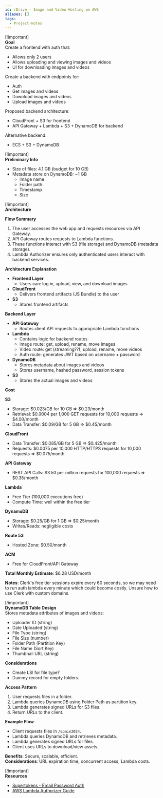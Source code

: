 ```yaml
---
id: rDrive - Image and Video Hosting on AWS
aliases: []
tags:
  - Project-Notes
---
```



 [!important]  
 **Goal**  
 Create a frontend with auth that:  
 - Allows only 2 users  
 - Allows uploading and viewing images and videos  
 - UI for downloading images and videos  
 
 Create a backend with endpoints for:  
 - Auth  
 - Get images and videos  
 - Download images and videos  
 - Upload images and videos  
 
 Proposed backend architecture:  
 - CloudFront + S3 for frontend  
 - API Gateway + Lambda + S3 + DynamoDB for backend  
 
 Alternative backend:  
 - ECS + S3 + DynamoDB

 [!important]  
 **Preliminary Info**  
 - Size of files: 4.1 GB (budget for 10 GB)  
 - Metadata store on DynamoDB: ~1 GB  
   - Image name  
   - Folder path  
   - Timestamp  
   - Size

 [!important]  
 **Architecture**  
 
 **Flow Summary**  
 1. The user accesses the web app and requests resources via API Gateway.  
 2. API Gateway routes requests to Lambda functions.  
 3. These functions interact with S3 (file storage) and DynamoDB (metadata storage).  
 4. Lambda Authorizer ensures only authenticated users interact with backend services.  
 
 **Architecture Explanation**  
 
 - **Frontend Layer**  
   - Users can: log in, upload, view, and download images  
 - **CloudFront**  
   - Delivers frontend artifacts (JS Bundle) to the user  
 - **S3**  
   - Stores frontend artifacts  
 
 **Backend Layer**  
 - **API Gateway**  
   - Routes client API requests to appropriate Lambda functions  
 - **Lambda**  
   - Contains logic for backend routes  
   - Image route: get, upload, rename, move images  
   - Video route: get (streaming??), upload, rename, move videos  
   - Auth route: generates JWT based on username + password  
 - **DynamoDB**  
   - Stores metadata about images and videos  
   - Stores username, hashed password, session tokens  
 - **S3**  
   - Stores the actual images and videos  
 
 **Cost**  
 
 **S3**  
 - Storage: $0.023/GB for 10 GB ⇒ $0.23/month  
 - Retrieval: $0.0004 per 1,000 GET requests for 10,000 requests ⇒ $4.00/month  
 - Data Transfer: $0.09/GB for 5 GB ⇒ $0.45/month  
 
 **CloudFront**  
 - Data Transfer: $0.085/GB for 5 GB ⇒ $0.425/month  
 - Requests: $0.0075 per 10,000 HTTP/HTTPS requests for 10,000 requests ⇒ $0.075/month  
 
 **API Gateway**  
 - REST API Calls: $3.50 per million requests for 100,000 requests ⇒ $0.35/month  
 
 **Lambda**  
 - Free Tier (100,000 executions free)  
 - Compute Time: well within the free tier  
 
 **DynamoDB**  
 - Storage: $0.25/GB for 1 GB ⇒ $0.25/month  
 - Writes/Reads: negligible costs  
 
 **Route 53**  
 - Hosted Zone: $0.50/month  
 
 **ACM**  
 - Free for CloudFront/API Gateway  
 
 **Total Monthly Estimate**: $6.28 USD/month  
 
 **Notes**: Clerk's free tier sessions expire every 60 seconds, so we may need to run auth lambda every minute which could become costly. Unsure how to use Clerk with custom domains.

 [!important]  
 **DynamoDB Table Design**  
 Stores metadata attributes of images and videos:  
 - Uploader ID (string)  
 - Date Uploaded (string)  
 - File Type (string)  
 - File Size (number)  
 - Folder Path (Partition Key)  
 - File Name (Sort Key)  
 - Thumbnail URL (string)  
 
 **Considerations**  
 - Create LSI for file type?  
 - Dummy record for empty folders.  
 
 **Access Pattern**  
 1. User requests files in a folder.  
 2. Lambda queries DynamoDB using Folder Path as partition key.  
 3. Lambda generates signed URLs for S3 files.  
 4. Return URLs to the client.  
 
 **Example Flow**  
 - Client requests files in `/spain2024`.  
 - Lambda queries DynamoDB and retrieves metadata.  
 - Lambda generates signed URLs for files.  
 - Client uses URLs to download/view assets.  
 
 **Benefits**: Secure, scalable, efficient.  
 **Considerations**: URL expiration time, concurrent access, Lambda costs.

 [!important]  
 **Resources**  
 - [Supertokens - Email Password Auth](https://supertokens.com/features/email-password-authentication)  
 - [AWS Lambda Authorizer Guide](https://docs.aws.amazon.com/apigateway/latest/developerguide/apigateway-use-lambda-authorizer.html)  

